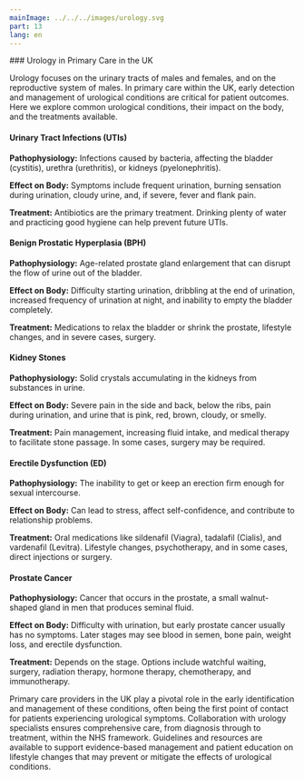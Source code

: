 ```yaml
---
mainImage: ../../../images/urology.svg
part: 13
lang: en
---
```


<div class="intro">
### Urology in Primary Care in the UK

Urology focuses on the urinary tracts of males and females, and on the reproductive system of males. In primary care within the UK, early detection and management of urological conditions are critical for patient outcomes. Here we explore common urological conditions, their impact on the body, and the treatments available.

#### Urinary Tract Infections (UTIs)

**Pathophysiology:** Infections caused by bacteria, affecting the bladder (cystitis), urethra (urethritis), or kidneys (pyelonephritis).

**Effect on Body:** Symptoms include frequent urination, burning sensation during urination, cloudy urine, and, if severe, fever and flank pain.

**Treatment:** Antibiotics are the primary treatment. Drinking plenty of water and practicing good hygiene can help prevent future UTIs.

#### Benign Prostatic Hyperplasia (BPH)

**Pathophysiology:** Age-related prostate gland enlargement that can disrupt the flow of urine out of the bladder.

**Effect on Body:** Difficulty starting urination, dribbling at the end of urination, increased frequency of urination at night, and inability to empty the bladder completely.

**Treatment:** Medications to relax the bladder or shrink the prostate, lifestyle changes, and in severe cases, surgery.

#### Kidney Stones

**Pathophysiology:** Solid crystals accumulating in the kidneys from substances in urine.

**Effect on Body:** Severe pain in the side and back, below the ribs, pain during urination, and urine that is pink, red, brown, cloudy, or smelly.

**Treatment:** Pain management, increasing fluid intake, and medical therapy to facilitate stone passage. In some cases, surgery may be required.

#### Erectile Dysfunction (ED)

**Pathophysiology:** The inability to get or keep an erection firm enough for sexual intercourse.

**Effect on Body:** Can lead to stress, affect self-confidence, and contribute to relationship problems.

**Treatment:** Oral medications like sildenafil (Viagra), tadalafil (Cialis), and vardenafil (Levitra). Lifestyle changes, psychotherapy, and in some cases, direct injections or surgery.

#### Prostate Cancer

**Pathophysiology:** Cancer that occurs in the prostate, a small walnut-shaped gland in men that produces seminal fluid.

**Effect on Body:** Difficulty with urination, but early prostate cancer usually has no symptoms. Later stages may see blood in semen, bone pain, weight loss, and erectile dysfunction.

**Treatment:** Depends on the stage. Options include watchful waiting, surgery, radiation therapy, hormone therapy, chemotherapy, and immunotherapy.

Primary care providers in the UK play a pivotal role in the early identification and management of these conditions, often being the first point of contact for patients experiencing urological symptoms. Collaboration with urology specialists ensures comprehensive care, from diagnosis through to treatment, within the NHS framework. Guidelines and resources are available to support evidence-based management and patient education on lifestyle changes that may prevent or mitigate the effects of urological conditions.

</div>
